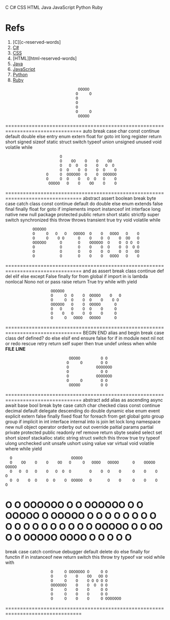 C
C#
CSS
HTML
Java
JavaScript
Python
Ruby



Refs
================================================================================

1. [C][c-reserved-words] 
2. [C#][csharp-reserved-words] 
3. [CSS][css-reserved-words] 
4. [HTML][html-reserved-words] 
5. [Java][java-reserved-words] 
6. [JavaScript][javascript-reserved-words] 
7. [Python][python-reserved-words] 
8. [Ruby][ruby-reserved-words] 

[c-reserverd-words]: http://tigcc.ticalc.org/doc/keywords.html
[csharp-reserved-words]: http://msdn.microsoft.com/en-us/library/x53a06bb.aspx
[css-reserved-words]: http://www.w3schools.com/cssref/
[html-reverved-words]: http://www.w3schools.com/tags/att_global_accesskey.asp
[java-reserved-words]: http://en.wikipedia.org/wiki/List_of_Java_keywords
[javascript-reserved-words]: https://developer.mozilla.org/en-US/docs/Web/JavaScript/Reference/Reserved_Words
[python-reserved-words]: https://docs.python.org/3.0/reference/lexical_analysis.html#id8
[ruby-reserved-words]: http://www.tutorialspoint.com/ruby/ruby_quick_guide.htm





                                    OOOOO
                                   O     O
                                   O
                                   O
                                   O
                                   O     O
                                    OOOOO
================================================================================
auto
break
case
char
const
continue
default
double
else
entry
enum
extern
float
for
goto
int
long
register
return
short
signed
sizeof
static
struct
switch
typeof
union
unsigned
unused
void
volatile
while




                            O
                            O    OO    O    O    OO
                            O   O  O   O    O   O  O
                            O  O    O  O    O  O    O
                      O     O  OOOOOO  O    O  OOOOOO
                      O     O  O    O   O  O   O    O
                       OOOOO   O    O    OO    O    O
================================================================================
abstract
assert
boolean
break
byte
case
catch
class
const
continue
default
do
double
else
enum
extends
false
final
finally
float
for
goto
if
implements
import
instanceof
int
interface
long
native
new
null
package
protected
public
return
short
static
strictfp
super
switch
synchronized
this
throw
throws
transient
true
try
void
volatile
while





                OOOOOO
                O     O   O   O   OOOOO  O    O   OOOO   O    O
                O     O    O O      O    O    O  O    O  OO   O
                OOOOOO      O       O    OOOOOO  O    O  O O  O
                O           O       O    O    O  O    O  O  O O
                O           O       O    O    O  O    O  O   OO
                O           O       O    O    O   OOOO   O    O
================================================================================
and
as
assert
break
class
continue
def
del
elif
else
except
False
finally
for
from
global
if
import
in
is
lambda
nonlocal
Nono
not
or
pass
raise
return
True
try
while
with
yield





                        OOOOOO
                        O     O  O    O  OOOOO    O   O
                        O     O  O    O  O    O    O O
                        OOOOOO   O    O  OOOOO      O
                        O   O    O    O  O    O     O
                        O    O   O    O  O    O     O
                        O     O   OOOO   OOOOO      O
================================================================================
BEGIN
END
alias
and
begin
break
case
class
def
defined?
do
else
elsif
end
ensure
false
for
if
in
module
next
nil
not
or
redo
rescue
retry
return
self
super
then
true
undef
unless
when
while
__FILE__
__LINE__




                                OOOOO         O O
                               O     O        O O
                               O            OOOOOOO
                               O              O O
                               O            OOOOOOO
                               O     O        O O
                                OOOOO         O O
================================================================================
abstract
add
alias
as
ascending
async
await
base
bool
break
byte
case
catch
char
checked
class
const
continue
decimal
default
delegate
descending
do
double
dynamic
else
enum
event
explicit
extern
false
finally
fixed
float
for
foreach
from
get
global
goto
group
group
if
implicit
in
int
interface
internal
into
is
join
let
lock
long
namespace
new
null
object
operator
orderby
out
out
override
paitial
params
partial
private
protected
public
readonly
ref
remove
return
sbyte
sealed
select
set
short
sizeof
stackalloc
static
string
struct
switch
this
throw
true
try
typeof
ulong
unchecked
unit
unsafe
ushort
using
value
var
virtual
void
volatile
where
while
yield




      O                          OOOOO
      O    OO    O    O    OO   O     O   OOOO   OOOOO      O    OOOOO    OOOOO
      O   O  O   O    O   O  O  O        O    O  O    O     O    O    O     O
      O  O    O  O    O  O    O  OOOOO   O       O    O     O    O    O     O
O     O  OOOOOO  O    O  OOOOOO       O  O       OOOOO      O    OOOOO      O
O     O  O    O   O  O   O    O O     O  O    O  O   O      O    O          O
 OOOOO   O    O    OO    O    O  OOOOO    OOOO   O    O     O    O          O
================================================================================
break
case
catch
continue
debugger
default
delete
do
else
finally
for
functin
if
in
instanceof
new
return
switch
this
throw
try
typeof
var
void
while
with





                        O     O OOOOOOO O     O O
                        O     O    O    OO   OO O
                        O     O    O    O O O O O
                        OOOOOOO    O    O  O  O O
                        O     O    O    O     O O
                        O     O    O    O     O O
                        O     O    O    O     O OOOOOOO
================================================================================
<!-->
<a>
<abbr>
<acronym>
<address>
<applet>
<area>
<audio>
<b>
<base>
<bdi><bdo>
<big>
<blockquote>
<body>
<br>
<button>
<canvas>
<caption>
<center>
<cite>
class
<code>
<col>
<colgroup>
<datalist>
<dd>
<del>
<details>
<dir>
<div>
<dl>
<!DOCTYPE>
<dt>
<em>
<embed>
<fieldset>
<figcaption>
<figure>
<font>
<footer>
<form>
<frame>
<frameset>
<h1> - <h6>
<head>
<header>
<hr>
href
<html>
<i>
id
<iframe>
<img>
<img/>
<input>
<input>
<ins>
<kbd>
<keygen>
<label>
<legend>
<li>
<link>
<link>
<main>
<map>
<mark>
<menu>
<menuitem>
<meta>
<meter>
<nav>
<noframes>
<noscript>
<object>
<ol>
<optgroup>
<option>
<output>
<p>
<p>
<param>
<pre>
<progress>
<q>
rel
<rp>
<rt>
<ruby>
<s>
<samp>
<script>
<section>
<select>
<small>
<source>
<span>
<strike>
<strong>
style
<style>
<sub>
<summary>
<sup>
<table>
<tbody>
<td>
<textarea>
<tfoot>
<th>
<thead>
<time>
<title>
<track>
<tt>
<u>
<ul>
<var>
<video>
<wbr>








                            OOOOO   OOOOO   OOOOO
                           O     O O     O O     O
                           O       O       O
                           O        OOOOO   OOOOO
                           O             O       O
                           O     O O     O O     O
                            OOOOO   OOOOO   OOOOO
================================================================================
after
align
animation
attachment
backface
background
balance
basis
before
border
bottom
box
box-sizing
break
caps
caption
cells
center
clear
clip
clip
colapse
color
color
color
color
column
combine
content
content
count
counter
cursor
decoration
decoration
delay
delay
direction
direction
direction
display
duration
east
empty
family
feature
fill
filter
fit
flex
float
float
font
gap
grow
height
height
horizontal
hyphens
icon
image
image
ime
increment
indent
index
inside
inside
items
iteration
justify
justify
kerning
language
layout
left
left-radius
letter
ligatures
line
list
margin
marks
mask
max
min
mode
name
nav
numeric
object
opacity
order
orientation
origin
origin
outline
outset
overflow
overflow
override
padding
page
perspective
phonemes
pitch
play
position
position
property
quotes
radius
range
rate
rendering
repeat
repeat
reset
resize
rest
right
rule
self
shadow
shrink
side
size
slice
source
spacing
speed
stress
stretch
style
synthesis
tab
table
text
timing
top
transform
type
unicode-bidi
variant
vertical
visibility
voice
volumn
white
widows
width
word
wrap
writing
x
y
